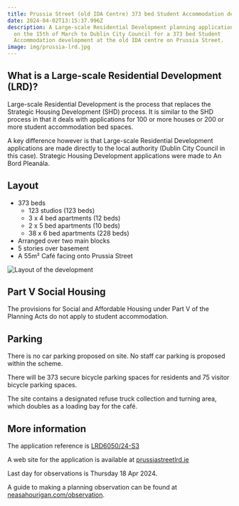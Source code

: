 ```yaml
---
title: Prussia Street (old IDA Centre) 373 bed Student Accommodation development
date: 2024-04-02T13:15:37.996Z
description: A Large-scale Residential Development planning application was made
  on the 15th of March to Dublin City Council for a 373 bed Student
  Accommodation development at the old IDA centre on Prussia Street.
image: img/prussia-lrd.jpg
---
```

## What is a Large-scale Residential Development (LRD)?

Large-scale Residential Development is the process that replaces the Strategic Housing Development (SHD) process. It is similar to the SHD process in that it deals with applications for 100 or more houses or 200 or more student accommodation bed spaces.

A key difference however is that Large-scale Residential Development applications are made directly to the local authority (Dublin City Council in this case). Strategic Housing Development applications were made to An Bord Pleanála.

## Layout

* 373 beds
  * 123 studios (123 beds)
  * 3 x 4 bed apartments (12 beds)
  * 2 x 5 bed apartments (10 beds)
  * 38 x 6 bed apartments (228 beds)
* Arranged over two main blocks
* 5 stories over basement
* A 55m² Café facing onto Prussia Street

![Layout of the development](/img/prussia-lrd-layout.png "Layout of the development")

## Part V Social Housing

The provisions for Social and Affordable Housing under Part V of the Planning Acts do not apply to student accommodation.

## Parking

There is no car parking proposed on site. No staff car parking is proposed within the scheme.

There will be 373 secure bicycle parking spaces for residents and 75 visitor bicycle parking spaces. 

The site contains a designated refuse truck collection and turning area, which doubles as a loading bay for the café.

## More information

The application reference is [LRD6050/24-S3](https://planning.agileapplications.ie/dublincity/application-details/160449) 

A web site for the application is available at [prussiastreetlrd.ie](https://prussiastreetlrd.ie/)

Last day for observations is Thursday 18 Apr 2024.

A guide to making a planning observation can be found at [neasahourigan.com/observation](https://neasahourigan.com/post/planning-observation/).
